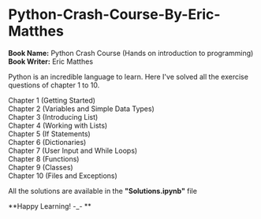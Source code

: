 # Python-Crash-Course-By-Eric-Matthes
**Book Name:** Python Crash Course (Hands on introduction to programming) \
**Book Writer:** Eric Matthes

Python is an incredible language to learn. Here I've solved all the exercise questions of chapter 1 to 10.

Chapter 1 (Getting Started) \
Chapter 2 (Variables and Simple Data Types) \
Chapter 3 (Introducing List) \
Chapter 4 (Working with Lists) \
Chapter 5 (If Statements) \
Chapter 6 (Dictionaries) \
Chapter 7 (User Input and While Loops) \
Chapter 8 (Functions) \
Chapter 9 (Classes) \
Chapter 10 (Files and Exceptions) 

All the solutions are available in the **"Solutions.ipynb"** file 

**Happy Learning! -_- **
